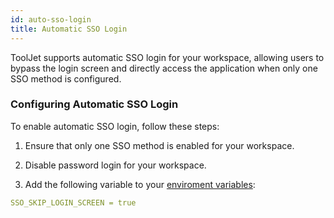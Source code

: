 ```yaml
---
id: auto-sso-login
title: Automatic SSO Login
---
```


ToolJet supports automatic SSO login for your workspace, allowing users to bypass the login screen and directly access the application when only one SSO method is configured.

### Configuring Automatic SSO Login

To enable automatic SSO login, follow these steps:

1. Ensure that only one SSO method is enabled for your workspace.

2. Disable password login for your workspace.

3. Add the following variable to your [enviroment variables](/docs/setup/env-vars#sso-configurations-optional):

``` yaml
SSO_SKIP_LOGIN_SCREEN = true
```